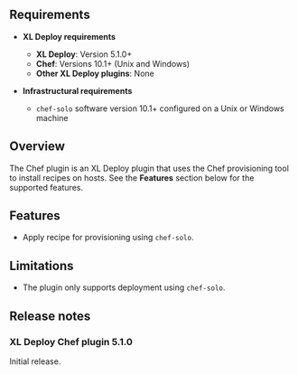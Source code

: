## Requirements ##

* **XL Deploy requirements**
    * **XL Deploy**: Version 5.1.0+
    * **Chef**: Versions 10.1+ (Unix and Windows)
    * **Other XL Deploy plugins**: None

* **Infrastructural requirements**
    * `chef-solo` software version 10.1+ configured on a Unix or Windows machine

## Overview ##

The Chef plugin is an XL Deploy plugin that uses the Chef provisioning tool to install recipes on hosts.
See the **Features** section below for the supported features.

## Features ##

* Apply recipe for provisioning using `chef-solo`.

## Limitations ##

* The plugin only supports deployment using `chef-solo`.

## Release notes

### XL Deploy Chef plugin 5.1.0

Initial release.
